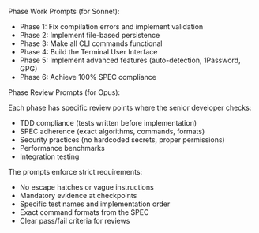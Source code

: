   Phase Work Prompts (for Sonnet):

  - Phase 1: Fix compilation errors and implement validation
  - Phase 2: Implement file-based persistence
  - Phase 3: Make all CLI commands functional
  - Phase 4: Build the Terminal User Interface
  - Phase 5: Implement advanced features (auto-detection, 1Password, GPG)
  - Phase 6: Achieve 100% SPEC compliance

  Phase Review Prompts (for Opus):

  Each phase has specific review points where the senior developer checks:
  - TDD compliance (tests written before implementation)
  - SPEC adherence (exact algorithms, commands, formats)
  - Security practices (no hardcoded secrets, proper permissions)
  - Performance benchmarks
  - Integration testing

  The prompts enforce strict requirements:
  - No escape hatches or vague instructions
  - Mandatory evidence at checkpoints
  - Specific test names and implementation order
  - Exact command formats from the SPEC
  - Clear pass/fail criteria for reviews
